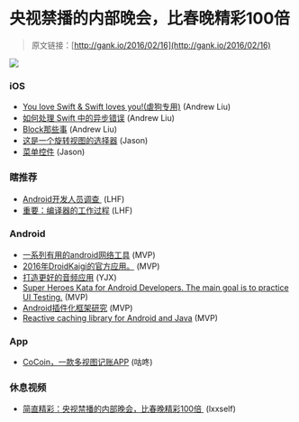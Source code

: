 # 央视禁播的内部晚会，比春晚精彩100倍

> 原文链接：[http://gank.io/2016/02/16](http://gank.io/2016/02/16)

![](http://ww4.sinaimg.cn/large/7a8aed7bjw1f1052bhjauj20f00l6q4o.jpg)

### iOS

* [You love Swift &amp; Swift loves you!(虐狗专用)](https://github.com/FlexMonkey/ValentinesSwift) (Andrew Liu)
* [如何处理 Swift 中的异步错误](http://swift.gg/2016/02/16/async) (Andrew Liu)
* [Block那些事](http://iosxxx.com/blog/2016) (Andrew Liu)
* [这是一个旋转视图的选择器](https://github.com/zangqilong198812/ZQLRotateMenu) (Jason)
* [菜单控件](https://github.com/JV17/JVMenuPopover) (Jason)

### 瞎推荐

* [Android开发人员调查&nbsp;](http://wuxiaolong.me/2015/07/24/AndroidDeveloperSurvey/) (LHF)
* [重要：编译器的工作过程](http://www.kuqin.com/shuoit/20141111/343133.html) (LHF)

### Android

* [一系列有用的android网络工具](https://github.com/stealthcopter/AndroidNetworkTools) (MVP)
* [2016年DroidKaigi的官方应用。](https://github.com/konifar/droidkaigi2016) (MVP)
* [打造更好的音频应用](http://googlesamples.github.io/android) (YJX)
* [Super Heroes Kata for Android Developers. The main goal is to practice UI Testing.](https://github.com/Karumi/KataSuperHeroesAndroid) (MVP)
* [Android插件化框架研究](https://github.com/nuptboyzhb/AndroidPluginFramework) (MVP)
* [Reactive caching library for Android and Java](https://github.com/VictorAlbertos/RxCache) (MVP)

### App

* [CoCoin，一款多视图记账APP](https://github.com/Nightonke/CoCoin/blob/master/README) (咕咚)

### 休息视频

* [简直精彩：央视禁播的内部晚会，比春晚精彩100倍&nbsp;](http://m.weibo.cn/3201769621/3942525971999649?sourceType=sms&amp) (lxxself)

